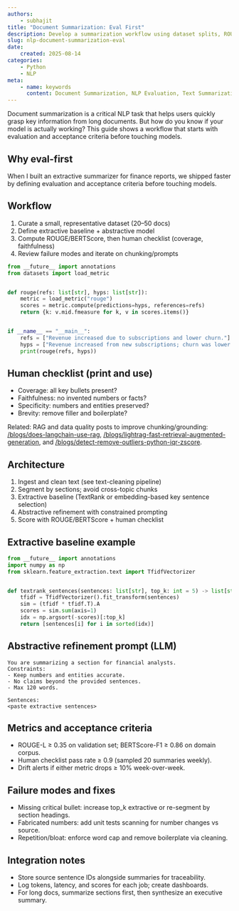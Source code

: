 ```yaml
---
authors:
    - subhajit
title: "Document Summarization: Eval First"
description: Develop a summarization workflow using dataset splits, ROUGE/BERTScore, and human evaluation checklists for extractive and abstractive methods.
slug: nlp-document-summarization-eval
date:
    created: 2025-08-14
categories:
    - Python
    - NLP
meta:
    - name: keywords
      content: Document Summarization, NLP Evaluation, Text Summarization
---
```


Document summarization is a critical NLP task that helps users quickly grasp key information from long documents. But how do you know if your model is actually working? This guide shows a workflow that starts with evaluation and acceptance criteria before touching models.

<!-- more -->
## Why eval-first

When I built an extractive summarizer for finance reports, we shipped faster by defining evaluation and acceptance criteria before touching models.

## Workflow

1. Curate a small, representative dataset (20–50 docs)
2. Define extractive baseline + abstractive model
3. Compute ROUGE/BERTScore, then human checklist (coverage, faithfulness)
4. Review failure modes and iterate on chunking/prompts

```python
from __future__ import annotations
from datasets import load_metric


def rouge(refs: list[str], hyps: list[str]):
    metric = load_metric("rouge")
    scores = metric.compute(predictions=hyps, references=refs)
    return {k: v.mid.fmeasure for k, v in scores.items()}


if __name__ == "__main__":
    refs = ["Revenue increased due to subscriptions and lower churn."]
    hyps = ["Revenue increased from new subscriptions; churn was lower."]
    print(rouge(refs, hyps))
```

## Human checklist (print and use)

- Coverage: all key bullets present?
- Faithfulness: no invented numbers or facts?
- Specificity: numbers and entities preserved?
- Brevity: remove filler and boilerplate?

Related: RAG and data quality posts to improve chunking/grounding: 
[/blogs/does-langchain-use-rag](/blogs/does-langchain-use-rag), [/blogs/lightrag-fast-retrieval-augmented-generation](/blogs/lightrag-fast-retrieval-augmented-generation), and [/blogs/detect-remove-outliers-python-iqr-zscore](/blogs/detect-remove-outliers-python-iqr-zscore).

## Architecture

1. Ingest and clean text (see text-cleaning pipeline)
2. Segment by sections; avoid cross-topic chunks
3. Extractive baseline (TextRank or embedding-based key sentence selection)
4. Abstractive refinement with constrained prompting
5. Score with ROUGE/BERTScore + human checklist

## Extractive baseline example

```python
from __future__ import annotations
import numpy as np
from sklearn.feature_extraction.text import TfidfVectorizer


def textrank_sentences(sentences: list[str], top_k: int = 5) -> list[str]:
    tfidf = TfidfVectorizer().fit_transform(sentences)
    sim = (tfidf * tfidf.T).A
    scores = sim.sum(axis=1)
    idx = np.argsort(-scores)[:top_k]
    return [sentences[i] for i in sorted(idx)]
```

## Abstractive refinement prompt (LLM)

```text
You are summarizing a section for financial analysts.
Constraints:
- Keep numbers and entities accurate.
- No claims beyond the provided sentences.
- Max 120 words.

Sentences:
<paste extractive sentences>
```

## Metrics and acceptance criteria

- ROUGE-L ≥ 0.35 on validation set; BERTScore-F1 ≥ 0.86 on domain corpus.
- Human checklist pass rate ≥ 0.9 (sampled 20 summaries weekly).
- Drift alerts if either metric drops ≥ 10% week-over-week.

## Failure modes and fixes

- Missing critical bullet: increase top_k extractive or re-segment by section headings.
- Fabricated numbers: add unit tests scanning for number changes vs source.
- Repetition/bloat: enforce word cap and remove boilerplate via cleaning.

## Integration notes

- Store source sentence IDs alongside summaries for traceability.
- Log tokens, latency, and scores for each job; create dashboards.
- For long docs, summarize sections first, then synthesize an executive summary.


